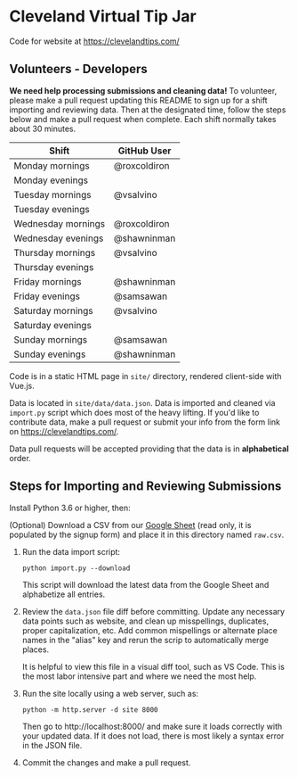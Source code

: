 Cleveland Virtual Tip Jar
=========================

Code for website at https://clevelandtips.com/


Volunteers - Developers
-----------------------

**We need help processing submissions and cleaning data!** To volunteer, please
make a pull request updating this README to sign up for a shift importing and
reviewing data. Then at the designated time, follow the steps below and make a
pull request when complete. Each shift normally takes about 30 minutes.

| Shift              | GitHub User  |
|--------------------|--------------|
| Monday mornings    | @roxcoldiron |
| Monday evenings    |              |
| Tuesday mornings   | @vsalvino    |
| Tuesday evenings   |              |
| Wednesday mornings | @roxcoldiron |
| Wednesday evenings | @shawninman  |
| Thursday mornings  | @vsalvino    |
| Thursday evenings  |              |
| Friday mornings    | @shawninman  |
| Friday evenings    | @samsawan    |
| Saturday mornings  | @vsalvino    |
| Saturday evenings  |              |
| Sunday mornings    | @samsawan    |
| Sunday evenings    | @shawninman  |


Code is in a static HTML page in `site/` directory, rendered client-side with
Vue.js.

Data is located in `site/data/data.json`. Data is imported and cleaned via
`import.py` script which does most of the heavy lifting. If you'd like to
contribute data, make a pull request or submit your info from the form link on
https://clevelandtips.com/.

Data pull requests will be accepted providing that the data is in
**alphabetical** order.


Steps for Importing and Reviewing Submissions
---------------------------------------------

Install Python 3.6 or higher, then:

(Optional) Download a CSV from our [Google Sheet](https://docs.google.com/spreadsheets/d/1EPQ4uAyxqMYW8dEPVfduenf48ItutJkJxIXOsFdHXpE/edit?usp=sharing)
   (read only, it is populated by the signup form) and place it in this
   directory named `raw.csv`.

1. Run the data import script:
   ```
   python import.py --download
   ```
   This script will download the latest data from the Google Sheet and alphabetize all entries.

2. Review the `data.json` file diff before committing. Update any necessary
   data points such as website, and clean up misspellings, duplicates,
   proper capitalization, etc. Add common mispellings or alternate place names 
   in the "alias" key and rerun the scrip to automatically merge places.
   
   It is helpful to view this file in a visual diff
   tool, such as VS Code. This is the most labor intensive part and where we
   need the most help.

3. Run the site locally using a web server, such as:
   ```
   python -m http.server -d site 8000
   ```
   Then go to http://localhost:8000/ and make sure it loads correctly with your
   updated data. If it does not load, there is most likely a syntax error in the
   JSON file.

4. Commit the changes and make a pull request.
